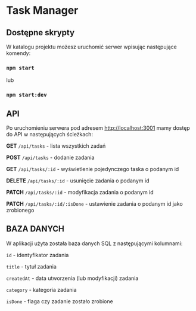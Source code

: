 # Task Manager

## Dostępne skrypty

W katalogu projektu możesz uruchomić serwer wpisując następujące komendy:

### `npm start`

lub

### `npm start:dev`

## API

Po uruchomieniu serwera pod adresem [http://localhost:3001](http://localhost:3001) mamy dostęp do API w następujących ścieżkach:

**GET** `/api/tasks` - lista wszystkich zadań

**POST** `/api/tasks` - dodanie zadania

**GET** `/api/tasks/:id` - wyświetlenie pojedynczego taska o podanym id

**DELETE** `/api/tasks/:id` - usunięcie zadania o podanym id

**PATCH** `/api/tasks/:id` - modyfikacja zadania o podanym id

**PATCH** `/api/tasks/:id/:isDone` - ustawienie zadania o podanym id jako zrobionego

## BAZA DANYCH

W aplikacji użyta została baza danych SQL z następującymi kolumnami:

`id` - identyfikator zadania

`title` - tytuł zadania

`createdAt` - data utworzenia (lub modyfikacji) zadania

`category` - kategoria zadania

`isDone` - flaga czy zadanie zostało zrobione